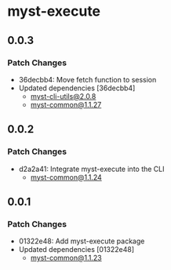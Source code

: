 # myst-execute

## 0.0.3

### Patch Changes

- 36decbb4: Move fetch function to session
- Updated dependencies [36decbb4]
  - myst-cli-utils@2.0.8
  - myst-common@1.1.27

## 0.0.2

### Patch Changes

- d2a2a41: Integrate myst-execute into the CLI
  - myst-common@1.1.24

## 0.0.1

### Patch Changes

- 01322e48: Add myst-execute package
- Updated dependencies [01322e48]
  - myst-common@1.1.23
